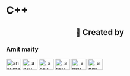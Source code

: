 # C++


<h2 align="center">📝 Created by </h2>


<h3>Amit maity</h3>

  <a href="https://linkedin.com/in/maityamit" target="blank"><img align="center" src="https://raw.githubusercontent.com/rahuldkjain/github-profile-readme-generator/master/src/images/icons/Social/linked-in-alt.svg" alt="ansuman-behera-7b00b61b6" height="30" width="40" /></a>
 <a href="https://instagram.com/amit_maity_2003" target="blank"><img align="center" src="https://raw.githubusercontent.com/rahuldkjain/github-profile-readme-generator/master/src/images/icons/Social/instagram.svg" alt="_ansuman_behera_/" height="30" width="40" /></a>
  <a href="https://twitter.com/AmitMai40525308" target="blank"><img align="center" src="https://raw.githubusercontent.com/rahuldkjain/github-profile-readme-generator/master/src/images/icons/Social/twitter.svg" alt="_ansuman_behera_/" height="30" width="40" /></a>
  <a href="https://github.com/maityamit" target="blank"><img align="center" src="https://raw.githubusercontent.com/rahuldkjain/github-profile-readme-generator/master/src/images/icons/Social/github.svg" alt="_ansuman_behera_/" height="30" width="40" /></a>
  <a href="https://leetcode.com/maityamit/" target="blank"><img align="center" src="https://raw.githubusercontent.com/rahuldkjain/github-profile-readme-generator/master/src/images/icons/Social/leet-code.svg" alt="_ansuman_behera_/" height="30" width="40" /></a>
   <a href="https://www.hackerrank.com/maity_amit_coll1" target="blank"><img align="center" src="https://raw.githubusercontent.com/rahuldkjain/github-profile-readme-generator/master/src/images/icons/Social/hackerrank.svg" alt="_ansuman_behera_/" height="30" width="40" /></a>
